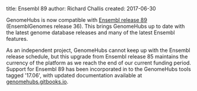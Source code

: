 title: Ensembl 89
author: Richard Challis
created: 2017-06-30


GenomeHubs is now compatible with [Ensembl release 89](http://www.ensembl.info/blog/2017/05/31/ensembl-89-has-been-released/)
 (EnsemblGenomes release 36). This brings GenomeHubs up to date
with the latest genome database releases[]() and many of the latest Ensembl features.

As an independent project, GenomeHubs cannot keep up with the Ensembl release
schedule, but this upgrade from Ensembl release 85 maintains the currency of the platform
as we reach the end of our current funding period. Support for Ensembl 89 has been incorporated
in to the GenomeHubs tools tagged '17.06', with updated documentation available at
[genomehubs.gitbooks.io](https://genomehubs.gitbooks.io/genomehubs/content/).
